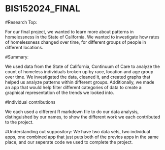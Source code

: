# BIS152024_FINAL

#Research Top:

For our final project, we wanted to learn more about patterns in homelessness in the State of California. We wanted to investigate how rates of homelessness changed over time, for different groups of people in different locations.

#Summary:

We used data from the State of California, Continuum of Care to analyze the count of homeless individuals broken up by race, location and age group over time. We investigated the data, cleaned it, and created graphs that helped us analyze patterns within different groups. Additionally, we made an app that would help filter different categories of data to create a graphical representation of the trends we looked into.

#Individual contributions

We each used a different R markdown file to do our data analysis, distinguished by our names, to show the different work we each contributed to the project.

#Understanding out suppository:
We have two data sets, two individual apps, one combined app that just puts both of the previos apps in the same place, and our seperate code we used to complete the project.